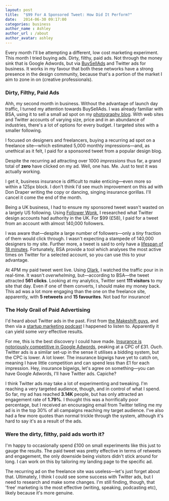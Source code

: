 ```yaml
---
layout: post
title:  "$99 For A Sponsored Tweet: How Did It Perform?"
date:   2014-06-30 09:17:00
categories: business
author_name : Ashley
author_url : /about
author_avatar: ashley
---
```


Every month I'll be attempting a different, low cost marketing experiment. This month I tried buying ads. Dirty, filthy, paid ads. Not through the money sink that is Google Adwords, but via <a href="http://buysellads.com">BuySellAds</a> and Twitter ads for business. It works in my favour that both these networks have a strong presence in the design community, because that's a portion of the market I aim to zone in on (creative professionals).

<h3>Dirty, Filthy, Paid Ads</h3>

Ahh, my second month in business. Without the advantage of launch day traffic, I turned my attention towards BuySellAds. I was already familiar with BSA, using it to sell a small ad spot on my <a href="http://girlwithacamera.co.uk">photography blog</a>. With web sites and Twitter accounts of varying size, price and in an abundance of industries, there's a lot of options for every budget. I targeted sites with a smaller following.

<!--more-->

I focused on designers and freelancers, buying a recurring ad spot on a freelance site—which estimated 5,000 monthly impressions—and, as unethical as it felt, I paid for a sponsored tweet from a popular design blog.

Despite the recurring ad attracting over 1000 <em>impressions</em> thus far, a grand total of <strong>zero</strong> have clicked on my ad. Well, one has. Me. Just to test it was actually working.

I get it, business insurance is difficult to make enticing—even more so within a 125px block. I don't think I'd see much improvement on this ad with Don Draper writing the copy or dancing, singing insurance gorillas. I'll cancel it come the end of the month. 

Being a UK business, I had to ensure my sponsored tweet wasn't wasted on a largely US following. Using <a href="http://followerwonk.com/">Follower Wonk</a>, I researched what Twitter design accounts had authority in the UK. For $99 (£58), I paid for a tweet from an account with almost 140,000 followers.

I was aware that—despite a large number of followers—only a <em>tiny</em> fraction of them would click through. I wasn't expecting a stampede of 140,000 designers to my site. Further more, a tweet is said to only have a <a href="http://moz.com/blog/when-is-my-tweets-prime-of-life">lifespan of 18 minutes</a>. Fortunately, BSA provide a tool which analyses the most active times on Twitter for a selected account, so you can use this to your advantage.

At 4PM my paid tweet went live. Using <a href="http://www.olark.com/">Olark</a>, I watched the traffic pour in in real-time. It wasn't <em>overwhelming</em>, but—according to BSA—the tweet attracted <strong>561 clicks</strong>. Looking at my analytics, Twitter sent <strong>111 visitors</strong> to my site that day. Even if one of them converts, I should make my money back. This ad was a lot more engaging than the one on the freelance site, apparently, with <strong>5 retweets</strong> and <strong>15 favourites</strong>. Not bad for insurance!

<h3>The Holy Grail of Paid Advertising</h3>

I'd heard about Twitter ads in the past. First from <a href="http://writing.makeshift.io/pieces/how-i-got-a-click-through-rate-of-16-per-cent-on-twitter-ads">the Makeshift guys</a>, and then via a <a href="http://nickoneill.com/startup-marketing-podcast-casey-armstrong/">startup marketing podcast</a> I happened to listen to. Apparently it can yield some <em>very</em> effective results.

For me, this is the best discovery I could have made. <a href="http://www.wordstream.com/articles/most-expensive-keywords">Insurance is notoriously competitive in Google Adwords</a>, peaking at a CPC of £31. <em>Ouch</em>. Twitter ads is a similar set-up in the sense it utilises a bidding system, but the CPC is lower. A lot lower. The insurance bigwigs have yet to catch on, meaning I have little competition and can spend less than £1 for each impression. Hey, insurance bigwigs, let's agree on something—you can have Google Adwords, I'll have Twitter ads. Capiche?

I think Twitter ads may take a lot of experimenting and tweaking. I'm reaching a very targeted audience, though, and in control of what I spend. So far, my ad has reached <strong>3.14K</strong> people, but has only attracted an engagement rate of <strong>1.79%</strong>. I thought this was a horrifically poor percentage, but I received an encouraging email from Twitter telling me my ad is in the top 30% of all campaigns reaching my target audience. I've also had a few more quotes than normal trickle through the system, although it's hard to say it's as a result of the ads.

<h3>Were the dirty, filthy, paid ads worth it?</h3>

I'm happy to occasionally spend £100 on small experiments like this just to gauge the results. The paid tweet was pretty effective in terms of retweets and engagement, the only downside being visitors didn't stick around for long. I can work on this by tailoring my landing page to the specific ad.

The recurring ad on the freelance site was useless—let's just forget about that. Ultimately, I think I could see some success with Twitter ads, but I need to research and make some changes. I'm still finding, though, that 'free' marketing is the most effective (writing, speaking, podcasting etc), likely because it's more genuine.